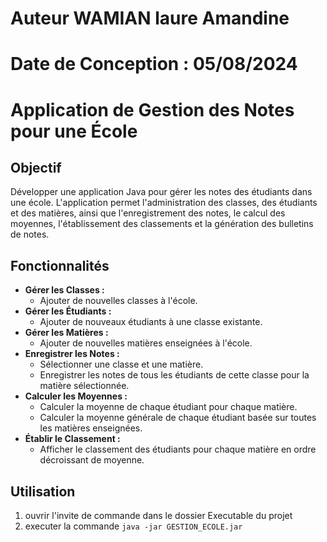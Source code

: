 # Auteur WAMIAN laure Amandine 

# Date de Conception :  05/08/2024
# Application de Gestion des Notes pour une École

## Objectif

Développer une application Java pour gérer les notes des étudiants dans une école. L'application permet l'administration des classes, des étudiants et des matières, ainsi que l'enregistrement des notes, le calcul des moyennes, l'établissement des classements et la génération des bulletins de notes.

## Fonctionnalités

- **Gérer les Classes :**
  - Ajouter de nouvelles classes à l'école.
- **Gérer les Étudiants :**
  - Ajouter de nouveaux étudiants à une classe existante.
- **Gérer les Matières :**
  - Ajouter de nouvelles matières enseignées à l'école.
- **Enregistrer les Notes :**
  - Sélectionner une classe et une matière.
  - Enregistrer les notes de tous les étudiants de cette classe pour la matière sélectionnée.
- **Calculer les Moyennes :**
  - Calculer la moyenne de chaque étudiant pour chaque matière.
  - Calculer la moyenne générale de chaque étudiant basée sur toutes les matières enseignées.
- **Établir le Classement :**
  - Afficher le classement des étudiants pour chaque matière en ordre décroissant de moyenne.

## Utilisation
1. ouvrir l'invite de commande dans le dossier  Executable du projet
2. executer la commande 
`java -jar GESTION_ECOLE.jar`
    
